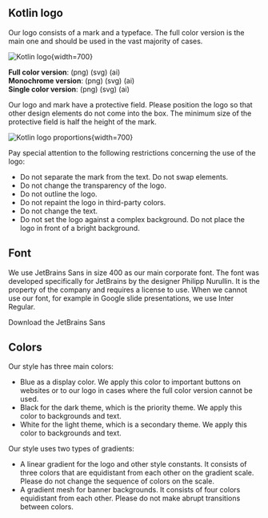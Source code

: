 [//]: # (title: Brand assets)

## Kotlin logo

Our logo consists of a mark and a typeface. The full color version is the main one and should be used in the vast majority of cases.

![Kotlin logo](kotlin-logo.png){width=700}

**Full color version**: (png) (svg) (ai)  
**Monochrome version**: (png) (svg) (ai)  
**Single color version**: (png) (svg) (ai)  

Our logo and mark have a protective field. Please position the logo so that other design elements do not come into the box. The minimum size of the protective field is half the height of the mark.

![Kotlin logo proportions](kotlin-logo-guidelines.png){width=700}

Pay special attention to the following restrictions concerning the use of the logo:

* Do not separate the mark from the text. Do not swap elements.
* Do not change the transparency of the logo.
* Do not outline the logo.
* Do not repaint the logo in third-party colors.
* Do not change the text.
* Do not set the logo against a complex background. Do not place the logo in front of a bright background.

## Font

We use JetBrains Sans in size 400 as our main corporate font.
The font was developed specifically for JetBrains by the designer Philipp Nurullin.
It is the property of the company and requires a license to use.
When we cannot use our font, for example in Google slide presentations, we use Inter Regular.

Download the JetBrains Sans

## Colors

Our style has three main colors:

* Blue as a display color. We apply this color to important buttons on websites or to our logo in cases where the full color version cannot be used.
* Black for the dark theme, which is the priority theme. We apply this color to backgrounds and text.
* White for the light theme, which is a secondary theme. We apply this color to backgrounds and text.

Our style uses two types of gradients:
* A linear gradient for the logo and other style constants. It consists of three colors that are equidistant from each other on the gradient scale. Please do not change the sequence of colors on the scale.
* A gradient mesh for banner backgrounds. It consists of four colors equidistant from each other. Please do not make abrupt transitions between colors.